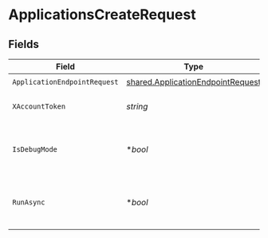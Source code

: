 # ApplicationsCreateRequest


## Fields

| Field                                                                                  | Type                                                                                   | Required                                                                               | Description                                                                            |
| -------------------------------------------------------------------------------------- | -------------------------------------------------------------------------------------- | -------------------------------------------------------------------------------------- | -------------------------------------------------------------------------------------- |
| `ApplicationEndpointRequest`                                                           | [shared.ApplicationEndpointRequest](../../models/shared/applicationendpointrequest.md) | :heavy_check_mark:                                                                     | N/A                                                                                    |
| `XAccountToken`                                                                        | *string*                                                                               | :heavy_check_mark:                                                                     | Token identifying the end user.                                                        |
| `IsDebugMode`                                                                          | **bool*                                                                                | :heavy_minus_sign:                                                                     | Whether to include debug fields (such as log file links) in the response.              |
| `RunAsync`                                                                             | **bool*                                                                                | :heavy_minus_sign:                                                                     | Whether or not third-party updates should be run asynchronously.                       |
